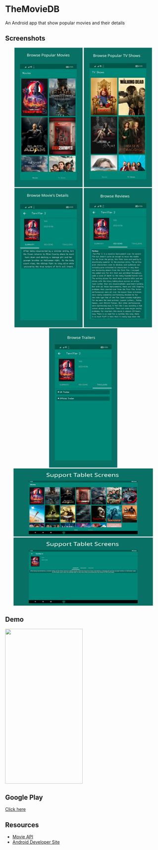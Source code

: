 # TheMovieDB
An Android app that show popular movies and their details

## Screenshots
<p align="center">
  <img src="Screenshots/Mob1.png" height="450" width="220">
  <img src="Screenshots/Mob2.png" height="450" width="220">
  <img src="Screenshots/Mob3.png" height="450" width="220">
  <img src="Screenshots/Mob4.png" height="450" width="220">
  <img src="Screenshots/Mob5.png" height="450" width="220">
  <img src="Screenshots/Tab1.png" height="220" width="450">
  <img src="Screenshots/Tab2.png" height="220" width="450">
</p>

## Demo
<p>
  <img src="Screenshots/Vid.gif" height="500" width="250">
</p>

## Google Play
[Click here](https://play.google.com/store/apps/details?id=com.mahmoudhamdyae.themoviedb)

## Resources

  - [Movie API](https://www.themoviedb.org/documentation/api)
  - [Android Developer Site](https://developer.android.com)

